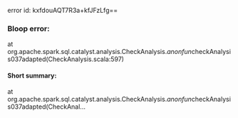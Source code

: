 error id: kxfdouAQT7R3a+kfJFzLfg==
### Bloop error:

at org.apache.spark.sql.catalyst.analysis.CheckAnalysis.$anonfun$checkAnalysis0$37$adapted(CheckAnalysis.scala:597)
#### Short summary: 

at org.apache.spark.sql.catalyst.analysis.CheckAnalysis.$anonfun$checkAnalysis0$37$adapted(CheckAnal...
